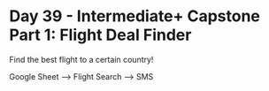 # Day 39 - Intermediate+ Capstone Part 1: Flight Deal Finder

Find the best flight to a certain country!


Google Sheet --> Flight Search --> SMS

